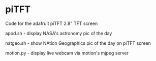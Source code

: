 # piTFT
Code for the adafruit piTFT 2.8" TFT screen


 apod.sh - display NASA's astronomy pic of the day
 
 natgeo.sh - show NAtion Geographics pic of the day on piTFT screen

 motion.py - display live webcam via motion's mjpeg server
